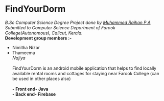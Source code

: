 # FindYourDorm
*B.Sc Computer Science Degree Project done by [Muhammed Raihan P A](https://github.com/pu-raihan/)*
*Submitted to Computer Science Department of Farook College(Autonomous), Calicut, Kerala.*<br>
**Development group members :-**<br>
- Nimitha Nizar<br>
- Thameema<br>
*Najiya*<br><br>
FindYourDorm is an android mobile application that helps to find locally available rental rooms and cottages for staying near Farook College (can be used in other places also)<br><br>
**- Front end- Java**<br>
**- Back end- Firebase**<br>

